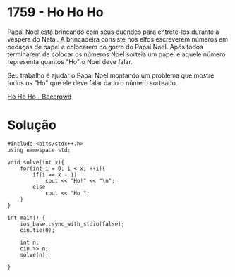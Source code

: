 # 1759 - Ho Ho Ho

Papai Noel está brincando com seus duendes para entretê-los durante a véspera do Natal. A brincadeira consiste nos elfos escreverem números em pedaços de papel e colocarem no gorro do Papai Noel. Após todos terminarem de colocar os números Noel sorteia um papel e aquele número representa quantos "Ho" o Noel deve falar.

Seu trabalho é ajudar o Papai Noel montando um problema que mostre todos os "Ho" que ele deve falar dado o número sorteado.

[Ho Ho Ho - Beecrowd](https://www.beecrowd.com.br/judge/pt/problems/view/1759)

# Solução

```
#include <bits/stdc++.h>
using namespace std;

void solve(int x){
    for(int i = 0; i < x; ++i){
        if(i == x - 1)
            cout << "Ho!" << "\n";
        else
            cout << "Ho ";
    }
}

int main() {
    ios_base::sync_with_stdio(false);
    cin.tie(0);

    int n;
    cin >> n;
    solve(n);

}
```